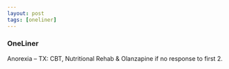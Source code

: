 ```yaml
---
layout: post
tags: [oneliner]
---
```



### OneLiner

Anorexia – TX: CBT, Nutritional Rehab & Olanzapine if no response to first 2.
